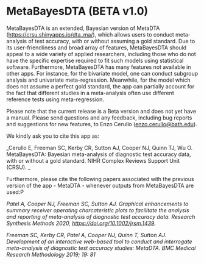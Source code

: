 # MetaBayesDTA (BETA v1.0)

MetaBayesDTA is an extended, Bayesian version of MetaDTA (https://crsu.shinyapps.io/dta_ma/), which allows users to conduct meta-analysis of test accuracy, with or without assuming a gold standard. Due to its user-friendliness and broad array of features, MetaBayesDTA should appeal to a wide variety of applied researchers, including those who do not have the specific expertise required to fit such models using statistical software. Furthermore, MetaBayesDTA has many features not available in other apps. For instance, for the bivariate model, one can conduct subgroup analysis and univariate meta-regression. Meanwhile, for the model which does not assume a perfect gold standard, the app can partially account for the fact that different studies in a meta-analysis often use different reference tests using meta-regression. 

 
Please note that the current release is a Beta version and does not yet have a manual. Please send questions and any feedback, including bug reports and suggestions for new features, to Enzo Cerullo (enzo.cerullo@bath.edu). 

 
 We kindly ask you to cite this app as:
 
_Cerullo E, Freeman SC, Kerby CR, Sutton AJ, Cooper NJ, Quinn TJ, Wu O. MetaBayesDTA: Bayesian meta-analysis of diagnostic test accuracy data, with or without a gold standard. NIHR Complex Reviews Support Unit (CRSU). _


Furthermore, please cite the following papers associated with the previous version of the app - MetaDTA - whenever outputs from MetaBayesDTA are used:P

_Patel A, Cooper NJ, Freeman SC, Sutton AJ. Graphical enhancements to summary receiver operating charcateristic plots to facilitate the analysis and reporting of meta-analysis of diagnostic test accuracy data. Research Synthesis Methods 2020, https://doi.org/10.1002/jrsm.1439._

_Freeman SC, Kerby CR, Patel A, Cooper NJ, Quinn T, Sutton AJ. Development of an interactive web-based tool to conduct and interrogate meta-analysis of diagnostic test accuracy studies: MetaDTA. BMC Medical Research Methodology 2019; 19: 81_
